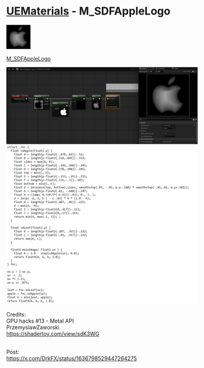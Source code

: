 # <a href="..">UEMaterials</a> - M_SDFAppleLogo
<img src="M_SDFAppleLogo_00.jpeg" width="64px" /><br/>

<a href="../M_SDFAppleLogo.uasset">M_SDFAppleLogo</a><br/>

<img src="M_SDFAppleLogo_01.jpeg" width="640px" /><br/> 
<img src="M_SDFAppleLogo_02.png" width="640px" /><br/> 

Credits:<br/>
GPU hacks #13 - Metal API<br/>
PrzemyslawZaworski<br/>
<a href="https://shadertoy.com/view/sdK3WG">https://shadertoy.com/view/sdK3WG</a><br/>

<br/>
Post:<br/>
<a href="https://x.com/DrkFX/status/1636798529447264275">https://x.com/DrkFX/status/1636798529447264275</a><br/>
